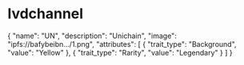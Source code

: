 # lvdchannel
{
    "name": "UN",
    "description": "Unichain",
    "image": "ipfs://bafybeibn.../1.png",
    "attributes": [
        {
            "trait_type": "Background",
            "value": "Yellow"
        },
        {
            "trait_type": "Rarity",
            "value": "Legendary"
        }
    ]
}
